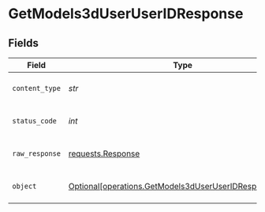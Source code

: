 # GetModels3dUserUserIDResponse


## Fields

| Field                                                                                                                  | Type                                                                                                                   | Required                                                                                                               | Description                                                                                                            |
| ---------------------------------------------------------------------------------------------------------------------- | ---------------------------------------------------------------------------------------------------------------------- | ---------------------------------------------------------------------------------------------------------------------- | ---------------------------------------------------------------------------------------------------------------------- |
| `content_type`                                                                                                         | *str*                                                                                                                  | :heavy_check_mark:                                                                                                     | HTTP response content type for this operation                                                                          |
| `status_code`                                                                                                          | *int*                                                                                                                  | :heavy_check_mark:                                                                                                     | HTTP response status code for this operation                                                                           |
| `raw_response`                                                                                                         | [requests.Response](https://requests.readthedocs.io/en/latest/api/#requests.Response)                                  | :heavy_check_mark:                                                                                                     | Raw HTTP response; suitable for custom response parsing                                                                |
| `object`                                                                                                               | [Optional[operations.GetModels3dUserUserIDResponseBody]](../../models/operations/getmodels3duseruseridresponsebody.md) | :heavy_minus_sign:                                                                                                     | Responses for GET /api/rest/v1/models-3d/user/{userId}                                                                 |